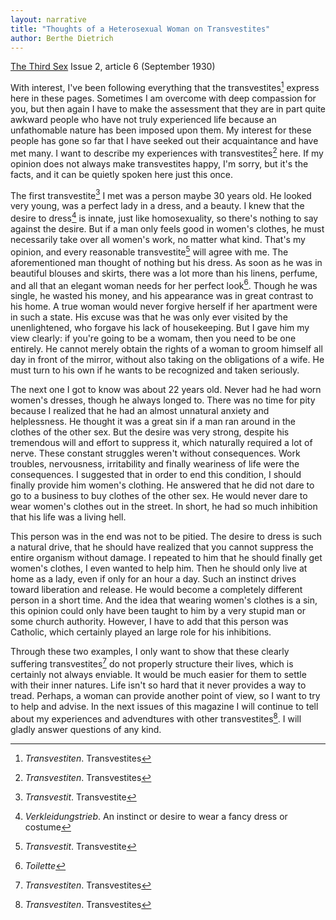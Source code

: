 ```yaml
---
layout: narrative
title: "Thoughts of a Heterosexual Woman on Transvestites"
author: Berthe Dietrich
---
```


[The Third Sex](/das-dritte-geschlecht/) Issue 2, article 6 (September 1930)

With interest, I've been following everything that the transvestites[^fn1] express here in these pages. Sometimes I am overcome with deep compassion for you, but then again I have to make the assessment that they are in part quite awkward people who have not truly experienced life because an unfathomable nature has been imposed upon them. My interest for these people has gone so far that I have seeked out their acquaintance and have met many. I want to describe my experiences with transvestites[^fn2] here. If my opinion does not always make transvestites happy, I'm sorry, but it's the facts, and it can be quietly spoken here just this once.

The first transvestite[^fn3] I met was a person maybe 30 years old. He looked very young, was a perfect lady in a dress, and a beauty. I knew that the desire to dress[^fn4] is innate, just like homosexuality, so there's nothing to say against the desire. But if a man only feels good in women's clothes, he must necessarily take over all women's work, no matter what kind. That's my opinion, and every reasonable transvestite[^fn5] will agree with me. The aforementioned man thought of nothing but his dress. As soon as he was in beautiful blouses and skirts, there was a lot more than his linens, perfume, and all that an elegant woman needs for her perfect look[^fn6]. Though he was single, he wasted his money, and his appearance was in great contrast to his home. A true woman would never forgive herself if her apartment were in such a state. His excuse was that he was only ever visited by the unenlightened, who forgave his lack of housekeeping. But I gave him my view clearly: if you're going to be a womam, then you need to be one entirely. He cannot merely obtain the rights of a woman to groom himself all day in front of the mirror, without also taking on the obligations of a wife. He must turn to his own if he wants to be recognized and taken seriously.

The next one I got to know was about 22 years old. Never had he had worn women's dresses, though he always longed to. There was no time for pity because I realized that he had an almost unnatural anxiety and helplessness. He thought it was a great sin if a man ran around in the clothes of the other sex. But the desire was very strong, despite his tremendous will and effort to suppress it, which naturally required a lot of nerve. These constant struggles weren't without consequences. Work troubles, nervousness, irritability and finally weariness of life were the consequences. I suggested that in order to end this condition, I should finally provide him women's clothing. He answered that he did not dare to go to a business to buy clothes of the other sex. He would never dare to wear women's clothes out in the street. In short, he had so much inhibition that his life was a living hell.

This person was in the end was not to be pitied. The desire to dress is such a natural drive, that he should have realized that you cannot suppress the entire organism without damage. I repeated to him that he should finally get women's clothes, I even wanted to help him. Then he should only live at home as a lady, even if only for an hour a day. Such an instinct drives toward liberation and release. He would become a completely different person in a short time. And the idea that wearing women's clothes is a sin, this opinion could only have been taught to him by a very stupid man or some church authority. However, I have to add that this person was Catholic, which certainly played an large role for his inhibitions.

Through these two examples, I only want to show that these clearly suffering transvestites[^fn8] do not properly structure their lives, which is certainly not always enviable. It would be much easier for them to settle with their inner natures. Life isn't so hard that it never provides a way to tread. Perhaps, a woman can provide another point of view, so I want to try to help and advise. In the next issues of this magazine I will continue to tell about my experiences and advendtures with other transvestites[^fn9]. I will gladly answer questions of any kind.

[^fn1]: _Transvestiten_. Transvestites
[^fn2]: _Transvestiten_. Transvestites
[^fn3]: _Transvestit_. Transvestite
[^fn4]: _Verkleidungstrieb_. An instinct or desire to wear a fancy dress or costume
[^fn5]: _Transvestit_. Transvestite
[^fn6]: _Toilette_
[^fn7]: _Transvestiten_. Transvestite
[^fn8]: _Transvestiten_. Transvestites
[^fn9]: _Transvestiten_. Transvestites
